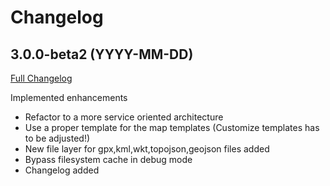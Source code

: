 
Changelog
=========

3.0.0-beta2 (YYYY-MM-DD)
------------------------

[Full Changelog](https://github.com/netzmacht/contao-leaflet-maps/compare/3.0.0-beta1...2.0.0-beta2)

Implemented enhancements
 
 - Refactor to a more service oriented architecture
 - Use a proper template for the map templates (Customize templates has to be adjusted!)
 - New file layer for gpx,kml,wkt,topojson,geojson files added
 - Bypass filesystem cache in debug mode
 - Changelog added
